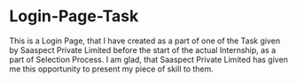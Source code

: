 # Login-Page-Task
This is a Login Page, that I have created as a part of one of the Task given by Saaspect Private Limited before the start of the actual Internship, as a part of Selection Process. I am glad, that Saaspect Private Limited has given me this opportunity to present my piece of skill to them.
